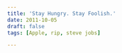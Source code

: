 ```yaml
---
title: 'Stay Hungry. Stay Foolish.'
date: 2011-10-05
draft: false
tags: [Apple, rip, steve jobs]

---
```


